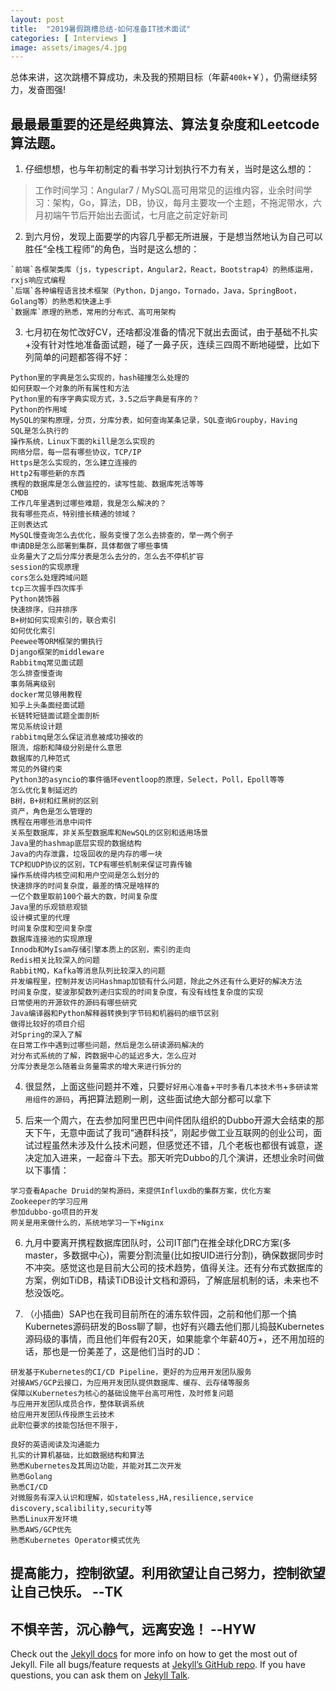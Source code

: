```yaml
---
layout: post
title:  "2019暑假跳槽总结-如何准备IT技术面试"
categories: [ Interviews ]
image: assets/images/4.jpg
---
```

总体来讲，这次跳槽不算成功，未及我的预期目标（年薪`400k+`￥），仍需继续努力，发奋图强!

## 最最最重要的还是经典算法、算法复杂度和Leetcode算法题。

1. 仔细想想，也与年初制定的看书学习计划执行不力有关，当时是这么想的：
> 工作时间学习：Angular7 / MySQL高可用常见的运维内容，业余时间学习：架构，Go，算法，DB，协议，每月主要攻一个主题，不拖泥带水，六月初端午节后开始出去面试，七月底之前定好新司

2. 到六月份，发现上面要学的内容几乎都无所进展，于是想当然地认为自己可以胜任“全栈工程师”的角色，当时是这么想的：
```
`前端`各框架类库（js，typescript，Angular2，React，Bootstrap4）的熟练运用，rxjs响应式编程
`后端`各种编程语言技术框架（Python，Django，Tornado，Java，SpringBoot，Golang等）的熟悉和快速上手
`数据库`原理的熟悉，常用的分布式、高可用架构
```

3. 七月初在匆忙改好CV，还啥都没准备的情况下就出去面试，由于基础不扎实+没有针对性地准备面试题，碰了一鼻子灰，连续三四周不断地碰壁，比如下列简单的问题都答得不好：
```
Python里的字典是怎么实现的，hash碰撞怎么处理的
如何获取一个对象的所有属性和方法
Python里的有序字典实现方式，3.5之后字典是有序的？
Python的作用域
MySQL的架构原理，分页，分库分表，如何查询某条记录，SQL查询Groupby，Having
SQL是怎么执行的
操作系统，Linux下面的kill是怎么实现的
网络分层，每一层有哪些协议，TCP/IP
Https是怎么实现的，怎么建立连接的
Http2有哪些新的东西
携程的数据库是怎么做监控的，读写性能、数据库死活等等
CMDB
工作几年里遇到过哪些难题，我是怎么解决的？
‌我有哪些亮点，特别擅长精通的领域？
‌正则表达式
MySQL慢查询怎么去优化，服务变慢了怎么去排查的，举一两个例子
‌申请DB是怎么部署到集群，具体都做了哪些事情
‌业务量大了之后分库分表是怎么去分的，怎么去不停机扩容
‌session的实现原理
‌cors怎么处理跨域问题
‌tcp三次握手四次挥手
‌Python装饰器
‌快速排序，归并排序
‌B+树如何实现索引的，联合索引
‌如何优化索引
‌Peewee等ORM框架的懒执行
‌Django框架的middleware
‌Rabbitmq常见面试题
‌怎么排查慢查询
‌事务隔离级别
‌docker常见够用教程
‌知乎上头条面经面试题
‌长链转短链面试题全面剖析
‌常见系统设计题
rabbitmq是怎么保证消息被成功接收的
限流，熔断和降级分别是什么意思
数据库的几种范式
常见的外键约束
Python3的asyncio的事件循环eventloop的原理，Select，Poll，Epoll等等
怎么优化复制延迟的
B树，B+树和红黑树的区别
资产，角色是怎么管理的
携程在用哪些消息中间件
关系型数据库，非关系型数据库和NewSQL的区别和适用场景
Java里的hashmap底层实现的数据结构
‌Java的内存泄露，垃圾回收的是内存的哪一块
‌TCP和UDP协议的区别，TCP有哪些机制来保证可靠传输
‌操作系统得内核空间和用户空间是怎么划分的
‌快速排序的时间复杂度，最差的情况是啥样的
‌一亿个数里取前100个最大的数，时间复杂度
‌Java里的乐观锁悲观锁
‌设计模式里的代理
‌时间复杂度和空间复杂度
‌数据库连接池的实现原理
Innodb和MyIsam存储引擎本质上的区别，索引的走向
Redis相关比较深入的问题
RabbitMQ，Kafka等消息队列比较深入的问题
并发编程里，控制并发访问Hashmap加锁有什么问题，除此之外还有什么更好的解决方法
时间复杂度，斐波那契数列递归实现的时间复杂度，有没有线性复杂度的实现
日常使用的开源软件的源码有哪些研究
‌Java编译器和Python解释器转换到字节码和机器码的细节区别
‌做得比较好的项目介绍
‌对Spring的深入了解
‌在日常工作中遇到过哪些问题，然后是怎么研读源码解决的
‌对分布式系统的了解，跨数据中心的延迟多大，怎么应对
‌分库分表是怎么随着业务量需求的增大来进行拆分的
```

4. 很显然，上面这些问题并不难，只要`好好用心准备`+`平时多看几本技术书`+`多研读常用组件的源码`，再把算法题刷一刷，这些面试绝大部分都可以拿下

5. 后来一个周六，在去参加阿里巴巴中间件团队组织的Dubbo开源大会结束的那天下午，无意中面试了我司“通群科技”，刚起步做工业互联网的创业公司，面试过程虽然未涉及什么技术问题，但感觉还不错，几个老板也都很有诚意，遂决定加入进来，一起奋斗下去。那天听完Dubbo的几个演讲，还想业余时间做以下事情：
```
‌学习查看Apache Druid的架构源码，来提供Influxdb的集群方案，优化方案
‌Zookeeper的学习应用
‌参加dubbo-go项目的开发
‌网关是用来做什么的，系统地学习一下+Nginx
```

6. 九月中要离开携程数据库团队时，公司IT部门在推全球化DRC方案(多master，多数据中心)，需要分割流量(比如按UID进行分割)，确保数据同步时不冲突。感觉这也是目前大公司的技术趋势，值得关注。还有分布式数据库的方案，例如TiDB，精读TiDB设计文档和源码，了解底层机制的话，未来也不愁没饭吃。

7. （小插曲）SAP也在我司目前所在的浦东软件园，之前和他们那一个搞Kubernetes源码研发的Boss聊了聊，也好有兴趣去他们那儿捣鼓Kubernetes源码级的事情，而且他们年假有20天，如果能拿个年薪40万+，还不用加班的话，那也是一份美差了，这是他们当时的JD：
```
研发基于Kubernetes的CI/CD Pipeline，更好的为应用开发团队服务
对接AWS/GCP云接口，为应用开发团队提供数据库、缓存、云存储等服务
保障以Kubernetes为核心的基础设施平台高可用性，及时修复问题
与应用开发团队成员合作，整体联调系统
给应用开发团队传授原生云技术
此职位要求的技能包括但不限于，

良好的英语阅读及沟通能力
扎实的计算机基础，比如数据结构和算法
熟悉Kubernetes及其周边功能，并能对其二次开发
熟悉Golang
熟悉CI/CD
对微服务有深入认识和理解，如stateless,HA,resilience,service discovery,scalibility,security等
熟悉Linux开发环境
熟悉AWS/GCP优先
熟悉Kubernetes Operator模式优先
```

## 提高能力，控制欲望。利用欲望让自己努力，控制欲望让自己快乐。  --TK

## 不惧辛苦，沉心静气，远离安逸！  --HYW


Check out the [Jekyll docs][jekyll-docs] for more info on how to get the most out of Jekyll. File all bugs/feature requests at [Jekyll’s GitHub repo][jekyll-gh]. If you have questions, you can ask them on [Jekyll Talk][jekyll-talk].

[jekyll-docs]: https://jekyllrb.com/docs/home
[jekyll-gh]:   https://github.com/jekyll/jekyll
[jekyll-talk]: https://talk.jekyllrb.com/